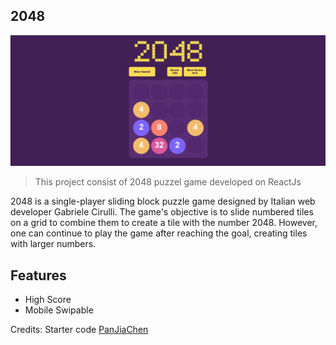 ## 2048

![2048](demo/2048.gif)

> This project consist of 2048 puzzel game developed on ReactJs

2048 is a single-player sliding block puzzle game designed by Italian web developer Gabriele Cirulli. The game's objective is to slide numbered tiles on a grid to combine them to create a tile with the number 2048. However, one can continue to play the game after reaching the goal, creating tiles with larger numbers.

## Features 
- High Score
- Mobile Swipable


Credits: Starter code [PanJiaChen](https://github.com/PanJiaChen)
